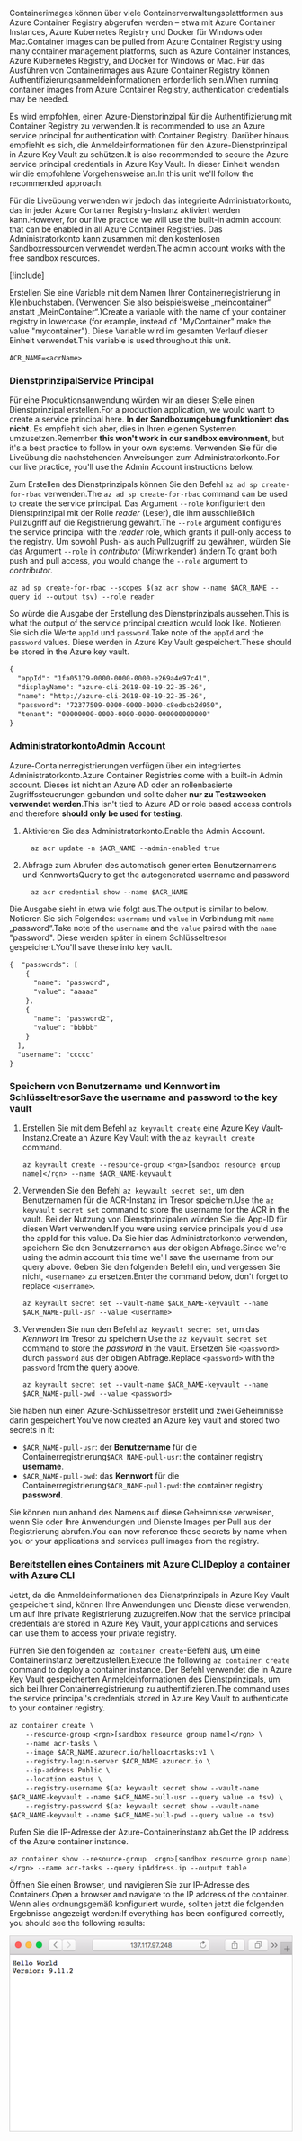 <span data-ttu-id="41f2c-101">Containerimages können über viele Containerverwaltungsplattformen aus Azure Container Registry abgerufen werden – etwa mit Azure Container Instances, Azure Kubernetes Registry und Docker für Windows oder Mac.</span><span class="sxs-lookup"><span data-stu-id="41f2c-101">Container images can be pulled from Azure Container Registry using many container management platforms, such as Azure Container Instances, Azure Kubernetes Registry, and Docker for Windows or Mac.</span></span> <span data-ttu-id="41f2c-102">Für das Ausführen von Containerimages aus Azure Container Registry können Authentifizierungsanmeldeinformationen erforderlich sein.</span><span class="sxs-lookup"><span data-stu-id="41f2c-102">When running container images from Azure Container Registry, authentication credentials may be needed.</span></span> 

<span data-ttu-id="41f2c-103">Es wird empfohlen, einen Azure-Dienstprinzipal für die Authentifizierung mit Container Registry zu verwenden.</span><span class="sxs-lookup"><span data-stu-id="41f2c-103">It is recommended to use an Azure service principal for authentication with Container Registry.</span></span> <span data-ttu-id="41f2c-104">Darüber hinaus empfiehlt es sich, die Anmeldeinformationen für den Azure-Dienstprinzipal in Azure Key Vault zu schützen.</span><span class="sxs-lookup"><span data-stu-id="41f2c-104">It is also recommended to secure the Azure service principal credentials in Azure Key Vault.</span></span> <span data-ttu-id="41f2c-105">In dieser Einheit wenden wir die empfohlene Vorgehensweise an.</span><span class="sxs-lookup"><span data-stu-id="41f2c-105">In this unit we'll follow the recommended approach.</span></span>

<span data-ttu-id="41f2c-106">Für die Liveübung verwenden wir jedoch das integrierte Administratorkonto, das in jeder Azure Container Registry-Instanz aktiviert werden kann.</span><span class="sxs-lookup"><span data-stu-id="41f2c-106">However, for our live practice we will use the built-in admin account that can be enabled in all Azure Container Registries.</span></span> <span data-ttu-id="41f2c-107">Das Administratorkonto kann zusammen mit den kostenlosen Sandboxressourcen verwendet werden.</span><span class="sxs-lookup"><span data-stu-id="41f2c-107">The admin account works with the free sandbox resources.</span></span>

<!-- Activate the sandbox -->
[!include[](../../../includes/azure-sandbox-activate.md)]

<span data-ttu-id="41f2c-108">Erstellen Sie eine Variable mit dem Namen Ihrer Containerregistrierung in Kleinbuchstaben. (Verwenden Sie also beispielsweise „meincontainer“ anstatt „MeinContainer“.)</span><span class="sxs-lookup"><span data-stu-id="41f2c-108">Create a variable with the name of your container registry in lowercase (for example, instead of "MyContainer" make the value "mycontainer").</span></span> <span data-ttu-id="41f2c-109">Diese Variable wird im gesamten Verlauf dieser Einheit verwendet.</span><span class="sxs-lookup"><span data-stu-id="41f2c-109">This variable is used throughout this unit.</span></span>

```azurecli
ACR_NAME=<acrName>
```

### <a name="service-principal"></a><span data-ttu-id="41f2c-110">Dienstprinzipal</span><span class="sxs-lookup"><span data-stu-id="41f2c-110">Service Principal</span></span>

<span data-ttu-id="41f2c-111">Für eine Produktionsanwendung würden wir an dieser Stelle einen Dienstprinzipal erstellen.</span><span class="sxs-lookup"><span data-stu-id="41f2c-111">For a production application, we would want to create a service principal here.</span></span> <span data-ttu-id="41f2c-112">**In der Sandboxumgebung funktioniert das nicht.** Es empfiehlt sich aber, dies in Ihren eigenen Systemen umzusetzen.</span><span class="sxs-lookup"><span data-stu-id="41f2c-112">Remember **this won't work in our sandbox environment**, but it's a best practice to follow in your own systems.</span></span> <span data-ttu-id="41f2c-113">Verwenden Sie für die Liveübung die nachstehenden Anweisungen zum Administratorkonto.</span><span class="sxs-lookup"><span data-stu-id="41f2c-113">For our live practice, you'll use the Admin Account instructions below.</span></span>

<span data-ttu-id="41f2c-114">Zum Erstellen des Dienstprinzipals können Sie den Befehl `az ad sp create-for-rbac` verwenden.</span><span class="sxs-lookup"><span data-stu-id="41f2c-114">The `az ad sp create-for-rbac` command can be used to create the service principal.</span></span> <span data-ttu-id="41f2c-115">Das Argument `--role` konfiguriert den Dienstprinzipal mit der Rolle *reader* (Leser), die ihm ausschließlich Pullzugriff auf die Registrierung gewährt.</span><span class="sxs-lookup"><span data-stu-id="41f2c-115">The `--role` argument configures the service principal with the *reader* role, which grants it pull-only access to the registry.</span></span> <span data-ttu-id="41f2c-116">Um sowohl Push- als auch Pullzugriff zu gewähren, würden Sie das Argument `--role` in *contributor* (Mitwirkender) ändern.</span><span class="sxs-lookup"><span data-stu-id="41f2c-116">To grant both push and pull access, you would change the `--role` argument to *contributor*.</span></span>

```azurecli
az ad sp create-for-rbac --scopes $(az acr show --name $ACR_NAME --query id --output tsv) --role reader
```

<span data-ttu-id="41f2c-117">So würde die Ausgabe der Erstellung des Dienstprinzipals aussehen.</span><span class="sxs-lookup"><span data-stu-id="41f2c-117">This is what the output of the service principal creation would look like.</span></span> <span data-ttu-id="41f2c-118">Notieren Sie sich die Werte `appId` und `password`.</span><span class="sxs-lookup"><span data-stu-id="41f2c-118">Take note of the `appId` and the `password` values.</span></span> <span data-ttu-id="41f2c-119">Diese werden in Azure Key Vault gespeichert.</span><span class="sxs-lookup"><span data-stu-id="41f2c-119">These should be stored in the Azure key vault.</span></span>

```output
{
  "appId": "1fa05179-0000-0000-0000-e269a4e97c41",
  "displayName": "azure-cli-2018-08-19-22-35-26",
  "name": "http://azure-cli-2018-08-19-22-35-26",
  "password": "72377509-0000-0000-0000-c8edbcb2d950",
  "tenant": "00000000-0000-0000-0000-000000000000"
}
```

### <a name="admin-account"></a><span data-ttu-id="41f2c-120">Administratorkonto</span><span class="sxs-lookup"><span data-stu-id="41f2c-120">Admin Account</span></span>

<span data-ttu-id="41f2c-121">Azure-Containerregistrierungen verfügen über ein integriertes Administratorkonto.</span><span class="sxs-lookup"><span data-stu-id="41f2c-121">Azure Container Registries come with a built-in Admin account.</span></span> <span data-ttu-id="41f2c-122">Dieses ist nicht an Azure AD oder an rollenbasierte Zugriffssteuerungen gebunden und sollte daher **nur zu Testzwecken verwendet werden**.</span><span class="sxs-lookup"><span data-stu-id="41f2c-122">This isn't tied to Azure AD or role based access controls and therefore **should only be used for testing**.</span></span> 

1. <span data-ttu-id="41f2c-123">Aktivieren Sie das Administratorkonto.</span><span class="sxs-lookup"><span data-stu-id="41f2c-123">Enable the Admin Account.</span></span>
    ```azurecli
      az acr update -n $ACR_NAME --admin-enabled true
    ```

2. <span data-ttu-id="41f2c-124">Abfrage zum Abrufen des automatisch generierten Benutzernamens und Kennworts</span><span class="sxs-lookup"><span data-stu-id="41f2c-124">Query to get the autogenerated username and password</span></span>

    ```azurecli
      az acr credential show --name $ACR_NAME
    ```

<span data-ttu-id="41f2c-125">Die Ausgabe sieht in etwa wie folgt aus.</span><span class="sxs-lookup"><span data-stu-id="41f2c-125">The output is similar to below.</span></span> <span data-ttu-id="41f2c-126">Notieren Sie sich Folgendes: `username` und `value` in Verbindung mit `name` „password“.</span><span class="sxs-lookup"><span data-stu-id="41f2c-126">Take note of the `username` and the `value` paired with the `name` "password".</span></span> <span data-ttu-id="41f2c-127">Diese werden später in einem Schlüsseltresor gespeichert.</span><span class="sxs-lookup"><span data-stu-id="41f2c-127">You'll save these into key vault.</span></span>

```output
{  "passwords": [
    {
      "name": "password",
      "value": "aaaaa"
    },
    {
      "name": "password2",
      "value": "bbbbb"
    }
  ],
  "username": "ccccc"
}
```

### <a name="save-the-username-and-password-to-the-key-vault"></a><span data-ttu-id="41f2c-128">Speichern von Benutzername und Kennwort im Schlüsseltresor</span><span class="sxs-lookup"><span data-stu-id="41f2c-128">Save the username and password to the key vault</span></span>

1. <span data-ttu-id="41f2c-129">Erstellen Sie mit dem Befehl `az keyvault create` eine Azure Key Vault-Instanz.</span><span class="sxs-lookup"><span data-stu-id="41f2c-129">Create an Azure Key Vault with the `az keyvault create` command.</span></span>

    ```azurecli
    az keyvault create --resource-group <rgn>[sandbox resource group name]</rgn> --name $ACR_NAME-keyvault
    ```

1. <span data-ttu-id="41f2c-130">Verwenden Sie den Befehl `az keyvault secret set`, um den Benutzernamen für die ACR-Instanz im Tresor speichern.</span><span class="sxs-lookup"><span data-stu-id="41f2c-130">Use the `az keyvault secret set` command to store the username for the ACR in the vault.</span></span> <span data-ttu-id="41f2c-131">Bei der Nutzung von Dienstprinzipalen würden Sie die App-ID für diesen Wert verwenden.</span><span class="sxs-lookup"><span data-stu-id="41f2c-131">If you were using service principals you'd use the appId for this value.</span></span> <span data-ttu-id="41f2c-132">Da Sie hier das Administratorkonto verwenden, speichern Sie den Benutzernamen aus der obigen Abfrage.</span><span class="sxs-lookup"><span data-stu-id="41f2c-132">Since we're using the admin account this time we'll save the username from our query above.</span></span> <span data-ttu-id="41f2c-133">Geben Sie den folgenden Befehl ein, und vergessen Sie nicht, `<username>` zu ersetzen.</span><span class="sxs-lookup"><span data-stu-id="41f2c-133">Enter the command below, don't forget to replace `<username>`.</span></span>

    ```azurecli
    az keyvault secret set --vault-name $ACR_NAME-keyvault --name $ACR_NAME-pull-usr --value <username>
    ```

1. <span data-ttu-id="41f2c-134">Verwenden Sie nun den Befehl `az keyvault secret set`, um das *Kennwort* im Tresor zu speichern.</span><span class="sxs-lookup"><span data-stu-id="41f2c-134">Use the `az keyvault secret set` command to store the *password* in the vault.</span></span> <span data-ttu-id="41f2c-135">Ersetzen Sie `<password>` durch `password` aus der obigen Abfrage.</span><span class="sxs-lookup"><span data-stu-id="41f2c-135">Replace `<password>` with the `password` from the query above.</span></span>

    ```azurecli
    az keyvault secret set --vault-name $ACR_NAME-keyvault --name $ACR_NAME-pull-pwd --value <password>
    ```

<span data-ttu-id="41f2c-136">Sie haben nun einen Azure-Schlüsseltresor erstellt und zwei Geheimnisse darin gespeichert:</span><span class="sxs-lookup"><span data-stu-id="41f2c-136">You've now created an Azure key vault and stored two secrets in it:</span></span>

* <span data-ttu-id="41f2c-137">`$ACR_NAME-pull-usr`: der **Benutzername** für die Containerregistrierung</span><span class="sxs-lookup"><span data-stu-id="41f2c-137">`$ACR_NAME-pull-usr`: the container registry **username**.</span></span>
* <span data-ttu-id="41f2c-138">`$ACR_NAME-pull-pwd`: das **Kennwort** für die Containerregistrierung</span><span class="sxs-lookup"><span data-stu-id="41f2c-138">`$ACR_NAME-pull-pwd`: the container registry **password**.</span></span>

<span data-ttu-id="41f2c-139">Sie können nun anhand des Namens auf diese Geheimnisse verweisen, wenn Sie oder Ihre Anwendungen und Dienste Images per Pull aus der Registrierung abrufen.</span><span class="sxs-lookup"><span data-stu-id="41f2c-139">You can now reference these secrets by name when you or your applications and services pull images from the registry.</span></span>

### <a name="deploy-a-container-with-azure-cli"></a><span data-ttu-id="41f2c-140">Bereitstellen eines Containers mit Azure CLI</span><span class="sxs-lookup"><span data-stu-id="41f2c-140">Deploy a container with Azure CLI</span></span>

<span data-ttu-id="41f2c-141">Jetzt, da die Anmeldeinformationen des Dienstprinzipals in Azure Key Vault gespeichert sind, können Ihre Anwendungen und Dienste diese verwenden, um auf Ihre private Registrierung zuzugreifen.</span><span class="sxs-lookup"><span data-stu-id="41f2c-141">Now that the service principal credentials are stored in Azure Key Vault, your applications and services can use them to access your private registry.</span></span>

<span data-ttu-id="41f2c-142">Führen Sie den folgenden `az container create`-Befehl aus, um eine Containerinstanz bereitzustellen.</span><span class="sxs-lookup"><span data-stu-id="41f2c-142">Execute the following `az container create` command to deploy a container instance.</span></span> <span data-ttu-id="41f2c-143">Der Befehl verwendet die in Azure Key Vault gespeicherten Anmeldeinformationen des Dienstprinzipals, um sich bei Ihrer Containerregistrierung zu authentifizieren.</span><span class="sxs-lookup"><span data-stu-id="41f2c-143">The command uses the service principal's credentials stored in Azure Key Vault to authenticate to your container registry.</span></span>

```azurecli
az container create \
    --resource-group <rgn>[sandbox resource group name]</rgn> \
    --name acr-tasks \
    --image $ACR_NAME.azurecr.io/helloacrtasks:v1 \
    --registry-login-server $ACR_NAME.azurecr.io \
    --ip-address Public \
    --location eastus \
    --registry-username $(az keyvault secret show --vault-name $ACR_NAME-keyvault --name $ACR_NAME-pull-usr --query value -o tsv) \
    --registry-password $(az keyvault secret show --vault-name $ACR_NAME-keyvault --name $ACR_NAME-pull-pwd --query value -o tsv)
```

<span data-ttu-id="41f2c-144">Rufen Sie die IP-Adresse der Azure-Containerinstanz ab.</span><span class="sxs-lookup"><span data-stu-id="41f2c-144">Get the IP address of the Azure container instance.</span></span>

```azurecli
az container show --resource-group  <rgn>[sandbox resource group name]</rgn> --name acr-tasks --query ipAddress.ip --output table
```

<span data-ttu-id="41f2c-145">Öffnen Sie einen Browser, und navigieren Sie zur IP-Adresse des Containers.</span><span class="sxs-lookup"><span data-stu-id="41f2c-145">Open a browser and navigate to the IP address of the container.</span></span> <span data-ttu-id="41f2c-146">Wenn alles ordnungsgemäß konfiguriert wurde, sollten jetzt die folgenden Ergebnisse angezeigt werden:</span><span class="sxs-lookup"><span data-stu-id="41f2c-146">If everything has been configured correctly, you should see the following results:</span></span>

![Beispiel-Web-App mit dem Text „Hello World“](../media/hello.png)

